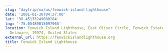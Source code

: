 ```yaml
---
slug: "daytrip/na/us/fenwick-island-lighthouse"
date: '2001-01-30T04:37:00'
lat: '38.45133249080284'
lng: '-75.05489015097965'
location: Fenwick Island Lighthouse, East Oliver Circle, Fenwick Estates, Sussex County,
  Delaware, 19974, United States
external_url: https://fenwickislandlighthouse.org
title: Fenwick Island Lighthouse
---
```



